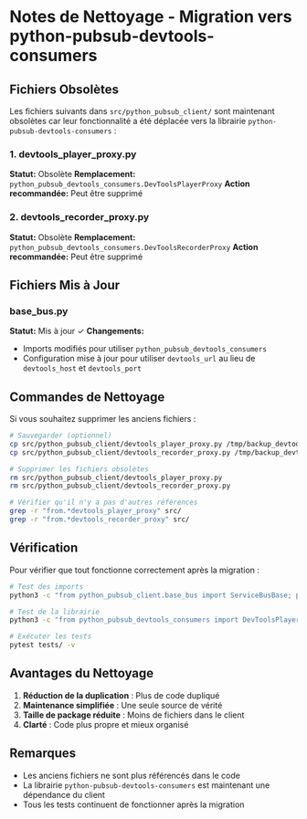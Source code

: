 # Notes de Nettoyage - Migration vers python-pubsub-devtools-consumers

## Fichiers Obsolètes

Les fichiers suivants dans `src/python_pubsub_client/` sont maintenant obsolètes car leur fonctionnalité a été déplacée vers la librairie
`python-pubsub-devtools-consumers` :

### 1. devtools_player_proxy.py

**Statut:** Obsolète
**Remplacement:** `python_pubsub_devtools_consumers.DevToolsPlayerProxy`
**Action recommandée:** Peut être supprimé

### 2. devtools_recorder_proxy.py

**Statut:** Obsolète
**Remplacement:** `python_pubsub_devtools_consumers.DevToolsRecorderProxy`
**Action recommandée:** Peut être supprimé

## Fichiers Mis à Jour

### base_bus.py

**Statut:** Mis à jour ✓
**Changements:**

- Imports modifiés pour utiliser `python_pubsub_devtools_consumers`
- Configuration mise à jour pour utiliser `devtools_url` au lieu de `devtools_host` et `devtools_port`

## Commandes de Nettoyage

Si vous souhaitez supprimer les anciens fichiers :

```bash
# Sauvegarder (optionnel)
cp src/python_pubsub_client/devtools_player_proxy.py /tmp/backup_devtools_player_proxy.py
cp src/python_pubsub_client/devtools_recorder_proxy.py /tmp/backup_devtools_recorder_proxy.py

# Supprimer les fichiers obsolètes
rm src/python_pubsub_client/devtools_player_proxy.py
rm src/python_pubsub_client/devtools_recorder_proxy.py

# Vérifier qu'il n'y a pas d'autres références
grep -r "from.*devtools_player_proxy" src/
grep -r "from.*devtools_recorder_proxy" src/
```

## Vérification

Pour vérifier que tout fonctionne correctement après la migration :

```bash
# Test des imports
python3 -c "from python_pubsub_client.base_bus import ServiceBusBase; print('✓ OK')"

# Test de la librairie
python3 -c "from python_pubsub_devtools_consumers import DevToolsPlayerProxy, DevToolsRecorderProxy; print('✓ OK')"

# Exécuter les tests
pytest tests/ -v
```

## Avantages du Nettoyage

1. **Réduction de la duplication** : Plus de code dupliqué
2. **Maintenance simplifiée** : Une seule source de vérité
3. **Taille de package réduite** : Moins de fichiers dans le client
4. **Clarté** : Code plus propre et mieux organisé

## Remarques

- Les anciens fichiers ne sont plus référencés dans le code
- La librairie `python-pubsub-devtools-consumers` est maintenant une dépendance du client
- Tous les tests continuent de fonctionner après la migration

